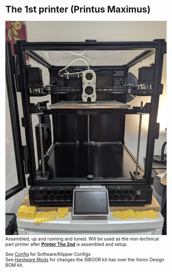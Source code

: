 # The 1st printer (Printus Maximus)

![Printus Maximus](/Images/Printus_Maximus.jpeg)
Assembled, up and running and tuned. Will be used as the non-technical part printer after [**Printer The 2nd**](https://github.com/ItsAymn/SIBOOR_TridentAWD_Jun2024/tree/Printer_The_2nd) is assembled and setup.

See [Config](https://github.com/ItsAymn/SIBOOR_TridentAWD_Jun2024/tree/Printus_Maximus/Config) for Software/Klipper Configs <br>
See [Hardware Mods](https://github.com/ItsAymn/SIBOOR_TridentAWD_Jun2024/blob/Printus_Maximus/Hardware_Mods.md) for changes the SIBOOR kit has over the Voron Design BOM kit.
